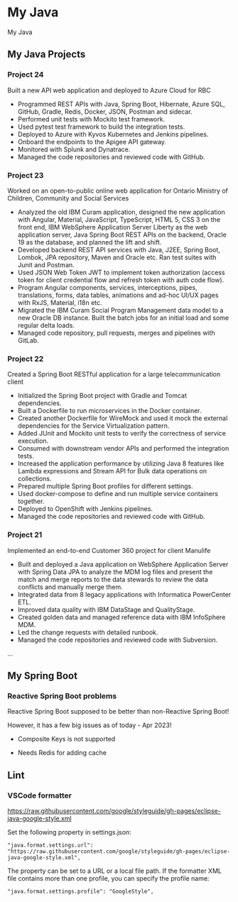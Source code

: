 # My Java

My Java

## My Java Projects

### Project 24

Built a new API web application and deployed to Azure Cloud for RBC

- Programmed REST APIs with Java, Spring Boot, Hibernate, Azure SQL, GitHub, Gradle, Redis, Docker, JSON, Postman and sidecar.
- Performed unit tests with Mockito test framework.
- Used pytest test framework to build the integration tests.
- Deployed to Azure with Kyvos Kubernetes and Jenkins pipelines.
- Onboard the endpoints to the Apigee API gateway.
- Monitored with Splunk and Dynatrace.
- Managed the code repositories and reviewed code with GitHub.

### Project 23

Worked on an open-to-public online web application for Ontario Ministry of Children, Community and Social Services

- Analyzed the old IBM Curam application, designed the new application with Angular, Material, JavaScript, TypeScript, HTML 5, CSS 3 on the front end, IBM WebSphere Application Server Liberty as the web application server, Java Spring Boot REST APIs on the backend, Oracle 19 as the database, and planned the lift and shift.
- Developed backend REST API services with Java, J2EE, Spring Boot, Lombok, JPA repository, Maven and Oracle etc. Ran test suites with Junit and Postman.
- Used JSON Web Token JWT to implement token authorization (access token for client credential flow and refresh token with auth code flow).
- Program Angular components, services, interceptions, pipes, translations, forms, data tables, animations and ad-hoc UI/UX pages with RxJS, Material, i18n etc.
- Migrated the IBM Curam Social Program Management data model to a new Oracle DB instance. Built the batch jobs for an initial load and some regular delta loads.
- Managed code repository, pull requests, merges and pipelines with GitLab.

### Project 22

Created a Spring Boot RESTful application for a large telecommunication client

- Initialized the Spring Boot project with Gradle and Tomcat dependencies.
- Built a Dockerfile to run microservices in the Docker container.
- Created another Dockerfile for WireMock and used it mock the external dependencies for the Service Virtualization pattern.
- Added JUnit and Mockito unit tests to verify the correctness of service execution.
- Consumed with downstream vendor APIs and performed the integration tests.
- Increased the application performance by utilizing Java 8 features like Lambda expressions and Stream API for Bulk data operations on collections.
- Prepared multiple Spring Boot profiles for different settings.
- Used docker-compose to define and run multiple service containers together.
- Deployed to OpenShift with Jenkins pipelines.
- Managed the code repositories and reviewed code with GitHub.

### Project 21

Implemented an end-to-end Customer 360 project for client Manulife

- Built and deployed a Java application on WebSphere Application Server with Spring Data JPA to analyze the MDM log files and present the match and merge reports to the data stewards to review the data conflicts and manually merge them.
- Integrated data from 8 legacy applications with Informatica PowerCenter ETL.
- Improved data quality with IBM DataStage and QualityStage.
- Created golden data and managed reference data with IBM InfoSphere MDM.
- Led the change requests with detailed runbook.
- Managed the code repositories and reviewed code with Subversion.

...

## My Spring Boot

### Reactive Spring Boot problems

Reactive Spring Boot supposed to be better than non-Reactive Spring Boot!

However, it has a few big issues as of today - Apr 2023!

- Composite Keys is not supported

- Needs Redis for adding cache

## Lint

### VSCode formatter

<https://raw.githubusercontent.com/google/styleguide/gh-pages/eclipse-java-google-style.xml>

Set the following property in settings.json:

`"java.format.settings.url": "https://raw.githubusercontent.com/google/styleguide/gh-pages/eclipse-java-google-style.xml",`

The property can be set to a URL or a local file path. If the formatter XML file contains more than one profile, you can specify the profile name:

`"java.format.settings.profile": "GoogleStyle",`
